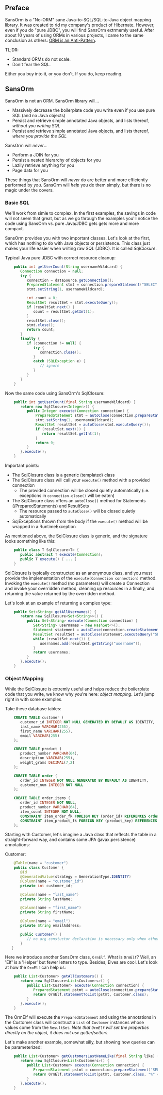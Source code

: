 ## Preface

SansOrm is a "No-ORM" sane Java-to-SQL/SQL-to-Java object mapping library.  It was created to rid my company's 
product of Hibernate.  However, even if you do "pure JDBC", you will find SansOrm extrmemly useful.  After about
10 years of using ORMs in various projects, I came to the same conclusion as others: [ORM is an Anti-Pattern](https://github.com/brettwooldridge/SansOrm/wiki/ORM-is-an-anti-pattern).

TL;DR:

*  Standard ORMs do not scale.
*  Don't fear the SQL.

Either you buy into it, or you don't.  If you do, keep reading.

## SansOrm

SansOrm is not an ORM.  SansOrm library will...

* Massively decrease the boilerplate code you write even if you use pure SQL (and no Java objects)
* Persist and retrieve simple annotated Java objects, and lists thereof, _without you writing SQL_
* Persist and retrieve simple annotated Java objects, and lists thereof, _where you provide the SQL_

SansOrm will _never_...

* Perform a JOIN for you
* Persist a nested hierarchy of objects for you
* Lazily retrieve anything for you
* Page data for you

These things that SansOrm will _never_ do are better and more efficiently performed by _you_.  SansOrm will _help_ you do them simply, but there is no magic under the covers.

### Basic SQL

We'll work from simle to complex.  In the first examples, the savings in code will not seem that great, but as we go through the examples you'll notice the code using SansOrm vs. pure Java/JDBC gets gets more and more compact.

SansOrm provides you with two important classes.  Let's look at the first, which has nothing to do with Java objects or persistence.  This class just makes your life easier when writing raw SQL (JDBC).  It is called _SqlClosure_.

Typical Java pure JDBC with correct resource cleanup:
```Java
    public int getUserCount(String usernameWildcard) {
       Connection connection = null;
       try {
          connection = dataSource.getConnection();
          PreparedStatement stmt = connection.prepareStatement("SELECT COUNT(*) FROM users WHERE username LIKE ?");
          stmt.setString(1, usernameWildcard);

          int count = 0;
          ResultSet resultSet = stmt.executeQuery();
          if (resultSet.next() {
             count = resultSet.getInt(1);
          }
          resultSet.close();
          stmt.close();
          return count;
       }
       finally {
          if (connection != null) {
             try {
                connection.close();
             }
             catch (SQLException e) {
                // ignore
             }
          }
       }
    }
```

Now the same code using SansOrm's SqlClosure:
```Java
    public int getUserCount(final String usernameWildcard) {
       return new SqlClosure<Integer>() {
          public Integer execute(Connection connection) {
              PreparedStatement stmt = autoClose(connection.prepareStatement("SELECT COUNT(*) FROM users WHERE username LIKE ?"));
              stmt.setString(1, usernameWildcard);
              ResultSet resultSet = autoClose(stmt.executeQuery());
              if (resultSet.next()) {
                 return resultSet.getInt(1);
              }
              return 0;
          }
       }.execute();
    }
```
Important points:
* The SqlClosure class is a generic (templated) class
* The SqlClosure class will call your ```execute()``` method with a provided connection
   * The provided connection will be closed quietly automatically (i.e. exceptions in ```connection.close()``` will be eaten)
* The SqlClosure class offers an ```autoClose()``` method for Statements (/PreparedStatements) and ResultSets
   * The resource passed to ```autoClose()``` will be closed quietly automatically
* SqlExceptions thrown from the body if the ```execute()``` method will be wrapped in a RuntimeException

As mentioned above, the SqlClosure class is generic, and the signature looks something like this:
```Java
    public class T SqlClosure<T> {
       public abstract T execute(Connection);
       public T execute() { ... }
    }
```
SqlClosure is typically constructed as an anonymous class, and you must provide the implementation of 
the ```execute(Connection connection)``` method.  Invoking the ```execute()``` method (no parameters) will create a
Connection and invoke your overridden method, cleaning up resources in a finally, and returning the value
returned by the overridden method.

Let's look at an example of returning a complex type:
```Java
    public Set<String> getAllUsernames() {
       return new SqlClosure<Set<String>>() {
          public Set<String> execute(Connection connection) {
             Set<String> usernames = new HashSet<>();
             Statement statement = autoClose(connection.createStatement());
             ResultSet resultSet = autoClose(statement.executeQuery("SELECT username FROM users"));
             while (resultSet.next()) {
                usernames.add(resultSet.getString("username"));
             }
             return usernames;
          }
       }.execute();
    }
```

### Object Mapping
While the SqlClosure is extremly useful and helps reduce the boilerplate code that you write, we know why you're here:
_object mapping_.  Let's jump right in with some examples.

Take these database tables:
```SQL
    CREATE TABLE customer (
       customer_id INTEGER NOT NULL GENERATED BY DEFAULT AS IDENTITY,
       last_name VARCHAR(255),
       first_name VARCHAR(255),
       email VARCHAR(255)
    );

    CREATE TABLE product (
       product_number VARCHAR(64),
       description VARCHAR(255),
       weight_grams DECIMAL(7,2)
    );

    CREATE TABLE order (
       order_id INTEGER NOT NULL GENERATED BY DEFAULT AS IDENTITY,
       customer_num INTEGER NOT NULL
    );

    CREATE TABLE order_items (
       order_id INTEGER NOT NULL,
       product_number VARCHAR(64),
       item_count INTEGER NOT NULL,
       CONSTRAINT item_order_fk FOREIGN KEY (order_id) REFERENCES order (order_id),
       CONSTRAINT item_product_fk FOREIGN KEY (product_key) REFERENCES product (product_key)
    );
```
Starting with Customer, let's imagine a Java class that reflects the table in a straight-forward way,
and contains some JPA (javax.persistence) annotations:

Customer:
```Java
    @Table(name = "customer")
    public class Customer {
       @Id
       @GeneratedValue(strategy = GenerationType.IDENTITY)
       @Column(name = "customer_id")
       private int customer_id;

       @Column(name = "last_name")
       private String lastName;

       @Column(name = "first_name")
       private String firstName;

       @Column(name = "email")
       private String emailAddress;

       public Customer() {
          // no arg constuctor declaration is necessary only when other constructors are declared
       }
   }
```
Here we introduce another SansOrm class, ```OrmElf```.  What is ```OrmElf```?  Well, an 'Elf' is a 'Helper'
but fewer letters to type.  Besides, Elves are cool.  Let's look at how the ```OrmElf``` can help us:
```Java
    public List<Customer> getAllCustomers() {
       return new SqlClosure<List<Customers>() {
          public List<Customer> execute(Connection connection) {
             PreparedStatement pstmt = autoClose(connection.prepareStatement("SELECT * FROM customer"));
             return OrmElf.statementToList(pstmt, Customer.class);
          }
       }.execute();
    }
```
The OrmElf will execute the ```PreparedStatement``` and using the annotations in the Customer class will
construct a ```List``` of ```Customer``` instances whose values come from the ```ResultSet```.  *Note that
```OrmElf``` will set the properties directly on the object, it does not use getter/setters.*

Let's make another example, somewhat silly, but showing how queries can be parameterized:
```Java
    public List<Customer> getCustomersLastNameLike(final String like) {
       return new SqlClosure<List<Customers>() {
          public List<Customer> execute(Connection connection) {
             PreparedStatement pstmt = connection.prepareStatement("SELECT * FROM customer WHERE last_name LIKE ?"));
             return OrmElf.statementToList(pstmt, Customer.class, "%" + like + "%");
          }
       }.execute();
    }
```

